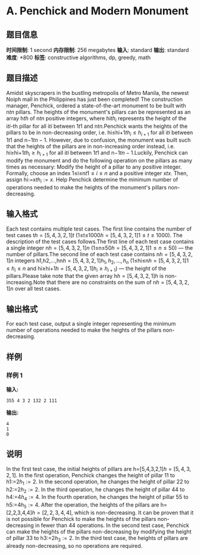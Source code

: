 # A. Penchick and Modern Monument

## 题目信息

**时间限制**: 1 second
**内存限制**: 256 megabytes
**输入**: standard
**输出**: standard
**难度**: *800
**标签**: constructive algorithms, dp, greedy, math

## 题目描述

Amidst skyscrapers in the bustling metropolis of Metro Manila, the newest Noiph mall in the Philippines has just been completed! The construction manager, Penchick, ordered a state-of-the-art monument to be built with n$t$$n$ pillars. The heights of the monument's pillars can be represented as an array h$t$$h$ of n$t$$n$ positive integers, where hi$t$$h_i$ represents the height of the i$t$$i$-th pillar for all i$t$$i$ between 1$t$$1$ and n$t$$n$.Penchick wants the heights of the pillars to be in non-decreasing order, i.e. hi≤hi+1$t$$h_i \le h_{i + 1}$ for all i$t$$i$ between 1$t$$1$ and n−1$t$$n - 1$. However, due to confusion, the monument was built such that the heights of the pillars are in non-increasing order instead, i.e. hi≥hi+1$t$$h_i \ge h_{i + 1}$ for all i$t$$i$ between 1$t$$1$ and n−1$t$$n - 1$.Luckily, Penchick can modify the monument and do the following operation on the pillars as many times as necessary: Modify the height of a pillar to any positive integer. Formally, choose an index 1≤i≤n$t$$1\le i\le n$ and a positive integer x$t$$x$. Then, assign hi:=x$t$$h_i := x$. Help Penchick determine the minimum number of operations needed to make the heights of the monument's pillars non-decreasing.

## 输入格式

Each test contains multiple test cases. The first line contains the number of test cases t$h = [5, 4, 3, 2, 1]$$t$ (1≤t≤1000$h = [5, 4, 3, 2, 1]$$1 \le t \le 1000$). The description of the test cases follows.The first line of each test case contains a single integer n$h = [5, 4, 3, 2, 1]$$n$ (1≤n≤50$h = [5, 4, 3, 2, 1]$$1 \leq n \leq 50$) — the number of pillars.The second line of each test case contains n$h = [5, 4, 3, 2, 1]$$n$ integers h1,h2,…,hn$h = [5, 4, 3, 2, 1]$$h_1, h_2, \ldots, h_n$ (1≤hi≤n$h = [5, 4, 3, 2, 1]$$1 \le h_i \le n$ and hi≥hi+1$h = [5, 4, 3, 2, 1]$$h_i\ge h_{i+1}$) — the height of the pillars.Please take note that the given array h$h = [5, 4, 3, 2, 1]$$h$ is non-increasing.Note that there are no constraints on the sum of n$h = [5, 4, 3, 2, 1]$$n$ over all test cases.

## 输出格式

For each test case, output a single integer representing the minimum number of operations needed to make the heights of the pillars non-decreasing.

## 样例

### 样例 1

**输入:**
```
355 4 3 2 132 2 111
```

**输出:**
```
4
1
0
```

## 说明

In the first test case, the initial heights of pillars are h=[5,4,3,2,1]$h = [5, 4, 3, 2, 1]$. In the first operation, Penchick changes the height of pillar 1$1$ to h1:=2$h_1 := 2$. In the second operation, he changes the height of pillar 2$2$ to h2:=2$h_2 := 2$. In the third operation, he changes the height of pillar 4$4$ to h4:=4$h_4 := 4$. In the fourth operation, he changes the height of pillar 5$5$ to h5:=4$h_5 := 4$. After the operation, the heights of the pillars are h=[2,2,3,4,4]$h = [2, 2, 3, 4, 4]$, which is non-decreasing. It can be proven that it is not possible for Penchick to make the heights of the pillars non-decreasing in fewer than 4$4$ operations. In the second test case, Penchick can make the heights of the pillars non-decreasing by modifying the height of pillar 3$3$ to h3:=2$h_3 := 2$. In the third test case, the heights of pillars are already non-decreasing, so no operations are required.
